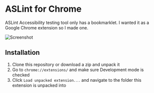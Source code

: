 # ASLint for Chrome

ASLint Accessibility testing tool only has a bookmarklet. I wanted it as a Google Chrome extension so I made one.

![Screenshot](https://i.imgur.com/eMdeOy9.png "Screenshot")

## Installation

1. Clone this repository or download a zip and unpack it
2. Go to `chrome://extensions/` and make sure Development mode is checked
3. Click `Load unpacked extension...` and navigate to the folder this extension is unpacked into

